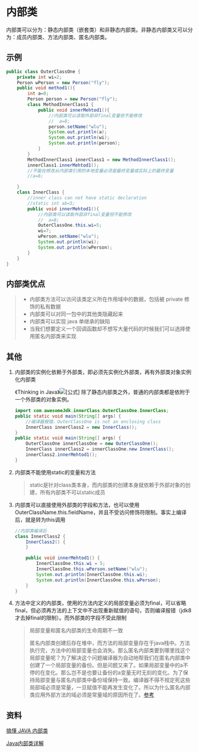 # 内部类

内部类可以分为：静态内部类（嵌套类）和非静态内部类。非静态内部类又可以分为：成员内部类、方法内部类、匿名内部类。

## 示例

```java
public class OuterClassOne {
    private int wi=2;
    Person wPerson = new Person("fly");
    public void method1(){
        int a=0;
        Person person = new Person("fly");
        class MethodInnerClass1 {
            public void innerMehtod1(){
                //内部类可以读取外部非final变量但不能修改
                //  a=8;
                person.setName("wlu");
                System.out.println(a);
                System.out.println(wi);
                System.out.println(person);
            }
        }
        MethodInnerClass1 innerClass1 = new MethodInnerClass1();
        innerClass1.innerMehtod1();
        //不能在修改从内部类引用的本地变量必须是最终变量或实际上的最终变量
        //a=6;

    }
    class InnerClass {
        //inner class can not have static declaration
        //static int ab=5;
        public void innerMehtod1(){
            //内部类可以读取外部非final变量但不能修改
            //  a=8;
            OuterClassOne.this.wi=5;
            wi=7;
            wPerson.setName("wlu");
            System.out.println(wi);
            System.out.println(wPerson);
        }
    }
}
```

## 内部类优点

> - 内部类方法可以访问该类定义所在作用域中的数据，包括被 private 修饰的私有数据
> - 内部类可以对同一包中的其他类隐藏起来
> - 内部类可以实现 java 单继承的缺陷
> - 当我们想要定义一个回调函数却不想写大量代码的时候我们可以选择使用匿名内部类来实现

## 其他

1. 内部类的实例化依赖于外部类，即必须先实例化外部类，再有外部类对象实例化内部类

   《Thinking in Java》![[公式]](https://gitee.com/froggengo/cloudimage/raw/master/img/20210322093517.svg) 除了静态内部类之外，普通的内部类都是依附于一个外部类的对象实例。

   ```java
   import com.awesomeJdk.innerClass.OuterClassOne.InnerClass;
   public static void main(String[] args) {
       //编译器报错，OuterClassOne is not an enclosing class
       InnerClass innerClass2 = new InnerClass();
   }
   public static void main(String[] args) {
       OuterClassOne innerClassOne = new OuterClassOne();
       InnerClass innerClass2 = innerClassOne.new InnerClass();
       innerClass2.innerMehtod1();
   }
   ```

   

2. 内部类不能使用static的变量和方法

   > static是针对class类本身，而内部类的创建本身就依赖于外部对象的创建，所有内部类不可以static成员

3. 内部类可以直接使用外部类的字段和方法，也可以使用OuterClassName.this.fieldName，并且不受访问修饰符限制。事实上编译后，就是转为this调用

   ```java
   //内部类编译后
   class InnerClass2 {
       InnerClass2() {
       }
   
       public void innerMehtod1() {
           InnerClassOne.this.wi = 5;
           InnerClassOne.this.wPerson.setName("wlu");
           System.out.println(InnerClassOne.this.wi);
           System.out.println(InnerClassOne.this.wPerson);
       }
   }
   ```

   

4. 方法中定义的内部类，使用的方法内定义的局部变量必须为final，可以省略final，但必须再方法的上下文中不出现重新赋值的语句，否则编译报错（jdk8才去掉final的限制）。而外部类的字段不受此限制

   > 局部变量和匿名内部类的生命周期不一致
   >
   > 匿名内部类创建后存在堆中，而方法的局部变量存在于java栈中。方法执行完，方法中的局部变量也会消失。那么匿名内部类要到哪里找这个局部变量呢？为了解决这个问题编译器为自动地帮我们在匿名内部类中创建了一个局部变量的备份。但是问题又来了。如果局部变量中的a不停的在变化。那么岂不是也要让备份的a变量无时无刻的变化。为了保持局部变量与匿名内部类中备份域保持一致。编译器不得不规定死这些局部域必须是常量，一旦赋值不能再发生变化了。所以为什么匿名内部类应用外部方法的域必须是常量域的原因所在了。[参考](https://juejin.cn/post/6844903566293860366)

## 资料

[搞懂 JAVA 内部类](https://juejin.cn/post/6844903566293860366#heading-13)

[Java内部类详解](https://blog.csdn.net/mcryeasy/article/details/53149594)